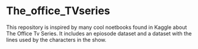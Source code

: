 # The_office_TVseries

This repository is inspired by many cool noetbooks found in Kaggle about The Office Tv Series.
It includes an epiosode dataset and a dataset with the lines used by the characters in the show. 
